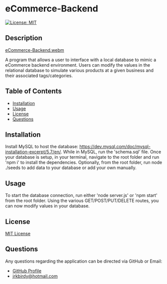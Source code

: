 # eCommerce-Backend

[![License: MIT](https://img.shields.io/badge/License-MIT-yellow.svg)](https://opensource.org/licenses/MIT)

## Description

[eCommerce-Backend.webm](https://user-images.githubusercontent.com/118566376/228111339-0eff09ce-ccbd-4a4c-a0b9-ac7e2a50f443.webm)

A program that allows a user to interface with a local database to mimic a eCommerce backend environment. Users can modify the values in the relational database to simulate various products
at a given business and their associated tags/categories.

## Table of Contents

- [Installation](#Installation)
- [Usage](#Usage)
- [License](#License)
- [Questions](#Questions)

## Installation

Install MySQL to host the database: https://dev.mysql.com/doc/mysql-installation-excerpt/5.7/en/. While in MySQL, run the 'schema.sql' file. Once your database is setup, in your terminal, navigate to the root folder and run 'npm i' to install the dependencies. Optionally, from the root folder, run node ./seeds to add data to your database or add your own manually. 

## Usage

To start the database connection, run either 'node server.js' or 'npm start' from the root folder. Using the various GET/POST/PUT/DELETE routes, you can now modify values in your database.

## License

[MIT License](https://opensource.org/licenses/MIT)

## Questions

Any questions regarding the application can be directed via GitHub or Email:
- [GitHub Profile](https://www.github.com/jacksonr-k)
- jrkbirdy@hotmail.com